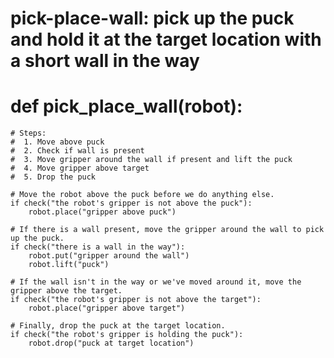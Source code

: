 # pick-place-wall: pick up the puck and hold it at the target location with a short wall in the way
# def pick_place_wall(robot):
    # Steps:
    #  1. Move above puck
    #  2. Check if wall is present
    #  3. Move gripper around the wall if present and lift the puck
    #  4. Move gripper above target
    #  5. Drop the puck
    
    # Move the robot above the puck before we do anything else.
    if check("the robot's gripper is not above the puck"):
        robot.place("gripper above puck")
        
    # If there is a wall present, move the gripper around the wall to pick up the puck.
    if check("there is a wall in the way"):
        robot.put("gripper around the wall")
        robot.lift("puck")
    
    # If the wall isn't in the way or we've moved around it, move the gripper above the target.
    if check("the robot's gripper is not above the target"):
        robot.place("gripper above target")
    
    # Finally, drop the puck at the target location.
    if check("the robot's gripper is holding the puck"):
        robot.drop("puck at target location")